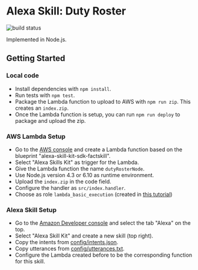 # Alexa Skill: Duty Roster

![build status](https://circleci.com/gh/clamm/duty-roster.svg?style=shield&circle-token=:circle-token)

Implemented in Node.js.

## Getting Started

### Local code

* Install dependencies with `npm install`.
* Run tests with `npm test`.
* Package the Lambda function to upload to AWS with `npm run zip`. This creates
  an `index.zip`.
* Once the Lambda function is setup, you can run `npm run deploy` to package and upload the zip.

### AWS Lambda Setup

* Go to the [AWS console](https://aws.amazon.com/console/) and create a Lambda
  function based on the blueprint "alexa-skill-kit-sdk-factskill".
* Select "Alexa Skills Kit" as trigger for the Lambda.
* Give the Lambda function the name `dutyRosterNode`.
* Use Node.js version 4.3 or 6.10 as runtime environment.
* Upload the `index.zip` in the code field.
* Configure the handler as `src/index.handler`.
* Choose as role `lambda_basic_execution` (created in [this tutorial](https://github.com/alexa/alexa-cookbook/tree/master/labs/HelloWorld))

### Alexa Skill Setup

* Go to the [Amazon Developer console](https://developer.amazon.com) and select
  the tab "Alexa" on the top.
* Select "Alexa Skill Kit" and create a new skill (top right).
* Copy the intents from [config/intents.json](config/intents.json).
* Copy utterances from [config/utterances.txt](config/utterance.txt).
* Configure the Lambda created before to be the corresponding function for this
  skill.
